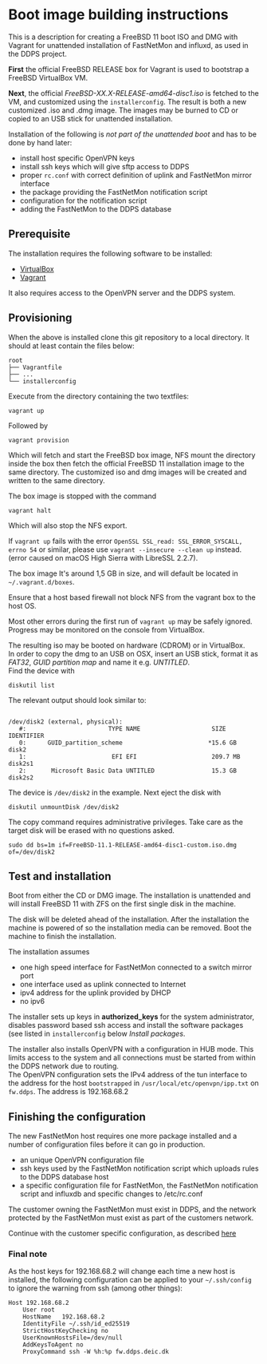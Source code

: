 
# Boot image building instructions

This is a description for creating a FreeBSD 11 boot ISO and DMG with Vagrant
for unattended installation of FastNetMon and influxd, as used in the DDPS
project.

**First** the official FreeBSD RELEASE box for Vagrant is used to bootstrap a
FreeBSD VirtualBox VM.

**Next**, the official _FreeBSD-XX.X-RELEASE-amd64-disc1.iso_ is fetched to the VM,
and customized using the `installerconfig`. The result is both a new customized
.iso and .dmg image. The images may be burned to CD or copied to an USB stick
for unattended installation.

Installation of the following is _not part of the unattended boot_ and has to
be done by hand later:

  - install host specific OpenVPN keys
  - install ssh keys which will give sftp access to DDPS
  - proper `rc.conf` with correct definition of uplink and FastNetMon mirror
    interface
  - the package providing the FastNetMon notification script
  - configuration for the notification script
  - adding the FastNetMon to the DDPS database

## Prerequisite

The installation requires the following software to be installed:

  * [VirtualBox](https://www.virtualbox.org)
  * [Vagrant](https://www.vagrantup.com)

It also requires access to the OpenVPN server and the DDPS system.

## Provisioning

When the above is installed clone this git repository to a local directory. It
should at least contain the files below:

    root
    ├── Vagrantfile
    ├── ...
    └── installerconfig

Execute from the directory containing the two textfiles:

    vagrant up

Followed by

    vagrant provision

Which will fetch and start the FreeBSD box image, NFS mount the directory
inside the box then fetch the official FreeBSD 11 installation image to
the same directory. The customized iso and dmg images will be created
and written to the same directory.

The box image is stopped with the command

    vagrant halt

Which will also stop the NFS export.


If `vagrant up` fails with the error `OpenSSL SSL_read: SSL_ERROR_SYSCALL,
errno 54` or similar, please use `vagrant --insecure --clean up` instead.
(error caused on macOS High Sierra with LibreSSL 2.2.7).

The box image It's around 1,5 GB in size, and will default be located in
`~/.vagrant.d/boxes`.

Ensure that a host based firewall not block NFS from the vagrant box to the
host OS.

Most other errors during the first run of `vagrant up` may be safely ignored.
Progress may be monitored on the console from VirtualBox.

The resulting iso may be booted on hardware (CDROM) or in VirtualBox.    
In order to copy the dmg to an USB on OSX, insert an USB stick, format it
as _FAT32_, _GUID partition map_ and name it e.g. _UNTITLED_.         
Find the device with

    diskutil list

The relevant output should look similar to:

````

/dev/disk2 (external, physical):
   #:                       TYPE NAME                    SIZE       IDENTIFIER
   0:      GUID_partition_scheme                        *15.6 GB    disk2
   1:                        EFI EFI                     209.7 MB   disk2s1
   2:       Microsoft Basic Data UNTITLED                15.3 GB    disk2s2
````

The device is `/dev/disk2` in the example. Next eject the disk with

    diskutil unmountDisk /dev/disk2

The copy command requires administrative privileges. Take care as the target
disk will be erased with no questions asked.

    sudo dd bs=1m if=FreeBSD-11.1-RELEASE-amd64-disc1-custom.iso.dmg of=/dev/disk2

## Test and installation

Boot from either the CD or DMG image. The installation is unattended and will
install FreeBSD 11 with ZFS on the first single disk in the machine.        

The disk will be deleted ahead of the installation. After the installation the
machine is powered of so the installation media can be removed. Boot the
machine to finish the installation.

The installation assumes 

  - one high speed interface for FastNetMon connected to a switch mirror port
  - one interface used as uplink connected to Internet
  - ipv4 address for the uplink provided by DHCP
  - no ipv6

The installer sets up keys in __authorized_keys__ for the system administrator,
disables password based ssh access and install the software packages (see
listed in `installerconfig` below _Install packages_.

The installer also installs OpenVPN with a configuration in HUB mode. This
limits access to the system and all connections must be started from within the
DDPS network due to routing.         
The OpenVPN configuration sets the IPv4 address of the tun interface to the address
for the host `bootstrapped` in `/usr/local/etc/openvpn/ipp.txt` on `fw.ddps`. The
address is 192.168.68.2

## Finishing the configuration

The new FastNetMon host requires one more package installed and a number of
configuration files before it can go in production.

  - an unique OpenVPN configuration file
  - ssh keys used by the FastNetMon notification script which uploads rules
    to the DDPS database host
  - a specific configuration file for FastNetMon, the FastNetMon notification
    script and influxdb and specific changes to /etc/rc.conf

The customer owning the FastNetMon must exist in DDPS, and the network
protected by the FastNetMon must exist as part of the customers network.

Continue with the customer specific configuration, as described [here](src2/README.md)

### Final note

As the host keys for 192.168.68.2 will change each time a new host is installed,
the following configuration can be applied to your `~/.ssh/config` to ignore the
warning from ssh (among other things):

```````
Host 192.168.68.2
    User root
    HostName   192.168.68.2
    IdentityFile ~/.ssh/id_ed25519
    StrictHostKeyChecking no
    UserKnownHostsFile=/dev/null
    AddKeysToAgent no
    ProxyCommand ssh -W %h:%p fw.ddps.deic.dk
```````

